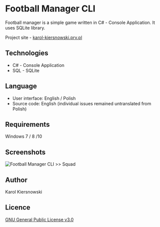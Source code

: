 Football Manager CLI
====================
Football manager is a simple game written in C# - Console Application. It uses SQLite library.

Project site - [karol-kiersnowski.prv.pl](http://karol-kiersnowski.prv.pl/projects.php?lang=en&theme=default#football-manager-cli)

Technologies
------------
* C# - Console Application
* SQL - SQLite

Language
--------
* User interface: English / Polish
* Source code: English (individual issues remained untranslated from Polish)

Requirements
------------
Windows 7 / 8 /10

Screenshots
-----------
![Football Manager CLI >> Squad](http://karol-kiersnowski.prv.pl/projects/football-manager-cli.png)

Author
------
Karol Kiersnowski

Licence
-------
[GNU General Public License v3.0](https://github.com/kargol92/football-manager-cli/blob/master/LICENSE)
